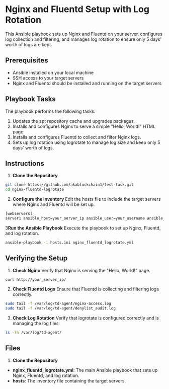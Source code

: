 # Nginx and Fluentd Setup with Log Rotation

This Ansible playbook sets up Nginx and Fluentd on your server, configures log collection and filtering, and manages log rotation to ensure only 5 days' worth of logs are kept.

## Prerequisites

- Ansible installed on your local machine
- SSH access to your target servers
- Nginx and Fluentd should be installed and running on the target servers

## Playbook Tasks

The playbook performs the following tasks:
1. Updates the apt repository cache and upgrades packages.
2. Installs and configures Nginx to serve a simple "Hello, World!" HTML page.
3. Installs and configures Fluentd to collect and filter Nginx logs.
4. Sets up log rotation using logrotate to manage log size and keep only 5 days' worth of logs.

## Instructions

1. **Clone the Repository**

```sh
git clone https://github.com/akablockchain1/test-task.git
cd nginx-fluentd-logrotate
```

2. **Configure the Inventory**
Edit the hosts file to include the target servers where Nginx and Fluentd will be set up.
```sh
[webservers]
server1 ansible_host=your_server_ip ansible_user=your_username ansible_ssh_private_key_file=path_to_your_ssh_key
```

3**Run the Ansible Playbook**
Execute the playbook to set up Nginx, Fluentd, and log rotation.
```sh
ansible-playbook -i hosts.ini nginx_fluentd_logrotate.yml
```

## Verifying the Setup

1. **Check Nginx**
Verify that Nginx is serving the "Hello, World!" page.
```sh
curl http://your_server_ip/
```

2. **Check Fluentd Logs**
Ensure that Fluentd is collecting and filtering logs correctly.
```sh
sudo tail -f /var/log/td-agent/nginx-access.log
sudo tail -f /var/log/td-agent/denylist_audit.log
```

3. **Check Log Rotation**
Verify that logrotate is configured correctly and is managing the log files.
```sh
ls -lh /var/log/td-agent/
```


## Files

1. **Clone the Repository**

- **nginx_fluentd_logrotate.yml**: The main Ansible playbook that sets up Nginx, Fluentd, and log rotation.
- **hosts**: The inventory file containing the target servers.
